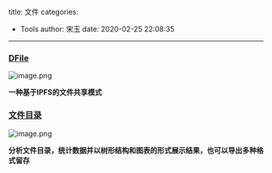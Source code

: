 title: 文件
categories:
 - Tools
author: 宋玉
date: 2020-02-25 22:08:35
---
<a name="iEyRu"></a>
### [DFile](https://dfile.app/)
![image.png](https://cdn.nlark.com/yuque/0/2020/png/394169/1582639681400-79a7a364-53cd-4d2d-a93b-5bef9a8462d1.png#align=left&display=inline&height=761&name=image.png&originHeight=1522&originWidth=2874&size=309835&status=done&style=none&width=1437)

**一种基于IPFS的文件共享模式**
<a name="9XX4a"></a>
### [文件目录](https://github.com/d2-projects/folder-explorer)
![image.png](https://cdn.nlark.com/yuque/0/2020/png/394169/1582638334345-af697156-651e-4a4f-8555-cec2a682c771.png#align=left&display=inline&height=760&name=image.png&originHeight=1520&originWidth=2874&size=341281&status=done&style=none&width=1437)

**分析文件目录，统计数据并以树形结构和图表的形式展示结果，也可以导出多种格式留存**
